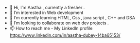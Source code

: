 - 👋 Hi, I’m Aastha , currently a fresher . 
- 👀 I’m interested in Web development 
- 🌱 I’m currently learning HTML, Css , java script , C++ and DSA 
- 💞️ I’m looking to collaborate on web dev projects .
- 📫 How to reach me - My Linkedln profile https://www.linkedin.com/in/aastha-dubey-14ba65153/

<!---
aasthad27/aasthad27 is a ✨ special ✨ repository because its `README.md` (this file) appears on your GitHub profile.
You can click the Preview link to take a look at your changes.
--->
